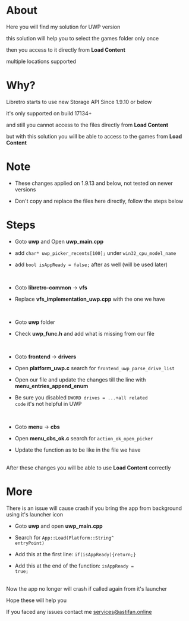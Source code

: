 # About

Here you will find my solution for UWP version

this solution will help you to select the games folder only once

then you access to it directly from <b>Load Content</b>

multiple locations supported


# Why?

Libretro starts to use new Storage API Since 1.9.10 or below

it's only supported on build 17134+

and still you cannot access to the files directly from <b>Load Content</b>

but with this solution you will be able to access to the games from <b>Load Content</b>


# Note

- These changes applied on 1.9.13 and below, not tested on newer versions

- Don't copy and replace the files here directly, follow the steps below


# Steps

- Goto <b>uwp</b> and Open <b>uwp_main.cpp</b>

- add <code>char* uwp_picker_recents[100];</code> under <code>win32_cpu_model_name</code>

- add <code>bool isAppReady = false;</code> after as well (will be used later)

<br/>

- Goto <b>libretro-common</b> -> <b>vfs</b>

- Replace <b>vfs_implementation_uwp.cpp</b> with the one we have

<br/>

- Goto <b>uwp</b> folder

- Check <b>uwp_func.h</b> and add what is missing from our file

<br/>

- Goto <b>frontend</b> -> <b>drivers</b>

- Open <b>platform_uwp.c</b> search for <code>frontend_uwp_parse_drive_list</code>

- Open our file and update the changes till the line with <b>menu_entries_append_enum</b>

- Be sure you disabled <code>DWORD drives = ...+all related code</code> it's not helpful in UWP

<br/>
	
- Goto <b>menu</b> -> <b>cbs</b>

- Open <b>menu_cbs_ok.c</b> search for <code>action_ok_open_picker</code>

- Update the function as to be like in the file we have

<br/>
After these changes you will be able to use <b>Load Content</b> correctly
 

# More

There is an issue will cause crash if you bring the app from background using it's launcher icon

- Goto <b>uwp</b> and open <b>uwp_main.cpp</b>

- Search for <code>App::Load(Platform::String^ entryPoint)</code>

- Add this at the first line: <code>if(isAppReady){return;}</code>

- Add this at the end of the function: <code>isAppReady = true;</code>

<br/>
Now the app no longer will crash if called again from it's launcher


Hope these will help you

If you faced any issues contact me <a href="mailto:services@astifan.online">services@astifan.online</a>